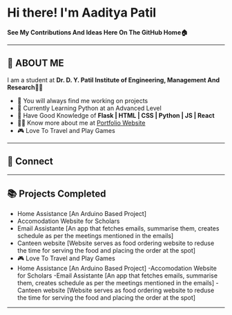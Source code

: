 # Hi there! I'm Aaditya Patil

**See My Contributions And Ideas Here On The GitHub Home🏠**

---

## 👋 ABOUT ME

I am a student at **Dr. D. Y. Patil Institute of Engineering, Management And Research**👨‍🎓  
- 🚧 You will always find me working on projects
- 🐍 Currently Learning Python at an Advanced Level
- 🧠 Have Good Knowledge of **Flask | HTML | CSS | Python | JS |  React**
- 👨‍💻 Know more about me at [Portfolio Website](https://aadityap.pythonanywhere.com/)
- 🎮 Love To Travel and Play Games

---

## 🔗 Connect

---
## 📚 Projects Completed
-  Home Assistance [An Arduino Based Project]
-  Accomodation Website for Scholars
- Email Assistante [An app that fetches emails, summarise them, creates schedule as per the meetings mentioned in the emails]
- Canteen website [Website serves as food ordering website to reduse the time for serving the food and placing the order at the spot]
- 🎮 Love To Travel and Play Games
- Home Assistance [An Arduino Based Project]
-Accomodation Website for Scholars
-Email Assistante [An app that fetches emails, summarise them, creates schedule as per the meetings mentioned in the emails]
-Canteen website [Website serves as food ordering website to reduse the time for serving the food and placing the order at the spot]

---
